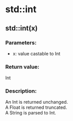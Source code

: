 # std::int

## std::int(x)

### Parameters:
* x: value castable to Int

### Return value:
Int  

### Description:
An Int is returned unchanged.  
A Float is returned truncated.  
A String is parsed to Int. 